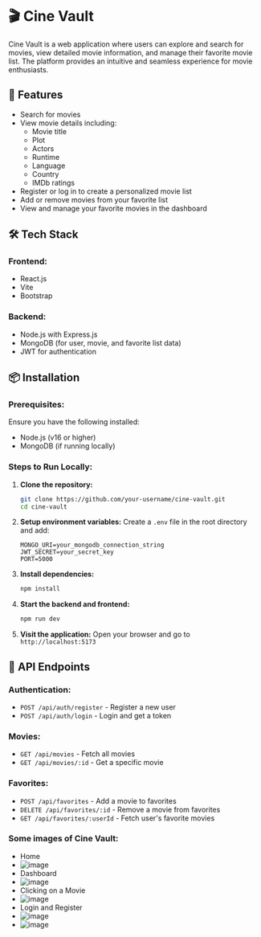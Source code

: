# 🎬 Cine Vault

Cine Vault is a web application where users can explore and search for movies, view detailed movie information, and manage their favorite movie list. The platform provides an intuitive and seamless experience for movie enthusiasts.

## 🚀 Features

- Search for movies
- View movie details including:
  - Movie title
  - Plot
  - Actors
  - Runtime
  - Language
  - Country
  - IMDb ratings
- Register or log in to create a personalized movie list
- Add or remove movies from your favorite list
- View and manage your favorite movies in the dashboard

## 🛠️ Tech Stack

### Frontend:
- React.js
- Vite
- Bootstrap

### Backend:
- Node.js with Express.js
- MongoDB (for user, movie, and favorite list data)
- JWT for authentication

## 📦 Installation

### Prerequisites:
Ensure you have the following installed:
- Node.js (v16 or higher)
- MongoDB (if running locally)

### Steps to Run Locally:
1. **Clone the repository:**
   ```sh
   git clone https://github.com/your-username/cine-vault.git
   cd cine-vault
   ```

2. **Setup environment variables:**
   Create a `.env` file in the root directory and add:
   ```env
   MONGO_URI=your_mongodb_connection_string
   JWT_SECRET=your_secret_key
   PORT=5000
   ```

3. **Install dependencies:**
   ```sh
   npm install
   ```

4. **Start the backend and frontend:**
   ```sh
   npm run dev
   ```

5. **Visit the application:**
   Open your browser and go to `http://localhost:5173`

## 📜 API Endpoints

### Authentication:
- `POST /api/auth/register` - Register a new user
- `POST /api/auth/login` - Login and get a token

### Movies:
- `GET /api/movies` - Fetch all movies
- `GET /api/movies/:id` - Get a specific movie

### Favorites:
- `POST /api/favorites` - Add a movie to favorites
- `DELETE /api/favorites/:id` - Remove a movie from favorites
- `GET /api/favorites/:userId` - Fetch user's favorite movies

### Some images of Cine Vault:
- Home
- ![image](https://github.com/user-attachments/assets/45d279fe-f7cc-4447-b53b-3cd2ed6bc0e5)
- Dashboard
- ![image](https://github.com/user-attachments/assets/b2919588-3d9a-43ac-ae3e-6b8976397765)
-  Clicking on a Movie
- ![image](https://github.com/user-attachments/assets/81284ea1-b6e6-4c4c-b4c9-86b8bc4a4529)
- Login and Register
- ![image](https://github.com/user-attachments/assets/860727c4-07a4-4320-917b-696015800ce2)
- ![image](https://github.com/user-attachments/assets/fff71d42-f2ed-4b5f-99f6-f3a56817f31e)



